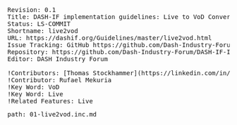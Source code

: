 <pre class="metadata">
Revision: 0.1
Title: DASH-IF implementation guidelines: Live to VoD Conversion
Status: LS-COMMIT
Shortname: live2vod
URL: https://dashif.org/Guidelines/master/live2vod.html
Issue Tracking: GitHub https://github.com/Dash-Industry-Forum/DASH-IF-IOP/issues
Repository: https://github.com/Dash-Industry-Forum/DASH-IF-IOP GitHub
Editor: DASH Industry Forum

!Contributors: [Thomas Stockhammer](https://linkedin.com/in/stockhammer)
!Contributor: Rufael Mekuria
!Key Word: VoD
!Key Word: Live
!Related Features: Live
</pre>

<pre class=include>
path: 01-live2vod.inc.md
</pre>
